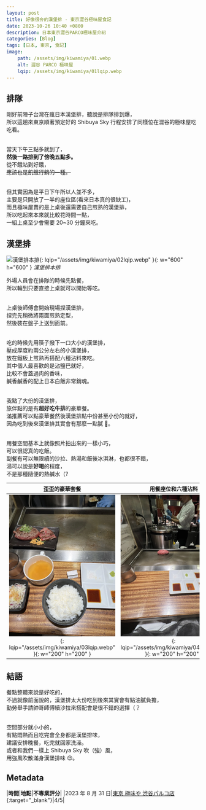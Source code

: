 ```yaml
---
layout: post
title: 好像很夯的漢堡排 - 東京澀谷極味屋食記
date: 2023-10-26 10:40 +0800
description: 日本東京澀谷PARCO極味屋介紹
categories: [Blog]
tags: [日本, 東京, 食記]
image: 
    path: /assets/img/kiwamiya/01.webp
    alt: 澀谷 PARCO 極味屋
    lqip: /assets/img/kiwamiya/01lqip.webp
---
```


## 排隊
剛好前陣子台灣在瘋日本漢堡排，聽說是排隊排到爆，<br>
所以這趟來東京順著預定好的 Shibuya Sky 行程安排了同樣位在澀谷的極味屋吃吃看。<br><br>

當天下午三點多就到了，<br>
**然後一路排到了傍晚五點多。**<br>
從不餓站到好餓，<br>
~~應該也是飢餓行銷的一種。~~<br><br>

但其實因為是平日下午所以人並不多，<br>
主要是只開放了一半的座位區(看來日本真的很缺工)，<br>
而且極味屋賣的是上桌後還需要自己煎熟的漢堡排，<br>
所以吃起來本來就比較花時間一點，<br>
一組上桌至少會需要 20~30 分鐘來吃。<br>

## 漢堡排
![漢堡排本排](/assets/img/kiwamiya/02.webp){: lqip="/assets/img/kiwamiya/02lqip.webp" }{: w="600" h="600" }
*漢堡排本排*

外場人員會在排隊的時候先點餐，<br>
所以輪到只要直接上桌就可以開始等吃。<br><br>

上桌後師傅會開始現場捏漢堡排，<br>
捏完先稍微將兩面煎熟定型，<br>
然後裝在盤子上送到面前。<br><br>

吃的時候先用筷子撥下一口大小的漢堡排，<br>
壓成厚度約兩公分左右的小漢堡排，<br>
放在鐵板上煎熟再搭配六種沾料來吃。<br>
其中個人最喜歡的是沾鹽巴就好，<br>
比較不會蓋過肉的香味，<br>
鹹香鹹香的配上日本白飯非常銷魂。<br><br>

我點了大份的漢堡排，<br>
旅伴點的是有**超好吃牛排**的豪華餐。<br>
滿推薦可以點豪華餐然後漢堡排點中份甚至小份的就好，<br>
因為吃到後來漢堡排其實會有那麼一點膩 🤏。<br><br>

用餐空間基本上就像照片拍出來的一樣小巧，<br>
可以很認真的吃飯。<br>
副餐有可以無限續的沙拉、熱湯和飯後冰淇淋，也都很不錯，<br>
湯可以說是**好喝**的程度，<br>
不是那種隨便的熱鹹水（?<br>

|歪歪的豪華套餐|用餐座位和六種沾料|座位隔板上的指南|
|:-:|:-:|:-:|
|![歪歪的豪華套餐](/assets/img/kiwamiya/03.webp){: lqip="/assets/img/kiwamiya/03lqip.webp" }{: w="200" h="200" }|![用餐座位和六種沾料](/assets/img/kiwamiya/04.webp){: lqip="/assets/img/kiwamiya/04lqip.webp" }{: w="200" h="200" }|![座位隔板上的指南](/assets/img/kiwamiya/05.webp){: lqip="/assets/img/kiwamiya/05lqip.webp" }{: w="200" h="200" }|

## 結語
餐點整體來說是好吃的，<br>
不過就像前面說的，漢堡排太大份吃到後來其實會有點油膩負擔，<br>
勤勞舉手請帥哥師傅續沙拉來搭配會是很不錯的選擇（？<br><br>

空間部分就小小的，<br>
有點悶熱而且吃完會全身都是漢堡排味，<br>
建議安排晚餐，吃完就回家洗澡。<br>
或者和我們一樣上 Shibuya Sky 吹（強）風，<br>
用強風吹散滿身漢堡排味 😌。

## Metadata

|**時間**|**地點**|**不專業評分**|
|2023 年 8 月 31 日|[東京 極味や 渋谷パルコ店](https://maps.app.goo.gl/QrKL9tw8B87Aq1c36){:target="_blank"}|4/5|
